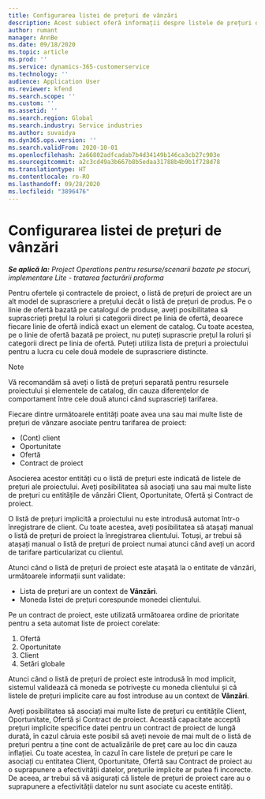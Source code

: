 ```yaml
---
title: Configurarea listei de prețuri de vânzări
description: Acest subiect oferă informații despre listele de prețuri de vânzări pentru prețuri de proiect.
author: rumant
manager: AnnBe
ms.date: 09/18/2020
ms.topic: article
ms.prod: ''
ms.service: dynamics-365-customerservice
ms.technology: ''
audience: Application User
ms.reviewer: kfend
ms.search.scope: ''
ms.custom: ''
ms.assetid: ''
ms.search.region: Global
ms.search.industry: Service industries
ms.author: suvaidya
ms.dyn365.ops.version: ''
ms.search.validFrom: 2020-10-01
ms.openlocfilehash: 2a66802adfcadab7b4d34149b146ca3cb27c903e
ms.sourcegitcommit: a2c3cd49a3b667b8b5edaa31788b4b9b1f728d78
ms.translationtype: HT
ms.contentlocale: ro-RO
ms.lasthandoff: 09/28/2020
ms.locfileid: "3896476"
---
```

# <a name="sales-price-list-setup"></a>Configurarea listei de prețuri de vânzări

_**Se aplică la:** Project Operations pentru resurse/scenarii bazate pe stocuri, implementare Lite - tratarea facturării proforma_

Pentru ofertele și contractele de proiect, o listă de prețuri de proiect are un alt model de suprascriere a prețului decât o listă de prețuri de produs. Pe o linie de ofertă bazată pe catalogul de produse, aveți posibilitatea să suprascrieți prețul la roluri și categorii direct pe linia de ofertă, deoarece fiecare linie de ofertă indică exact un element de catalog. Cu toate acestea, pe o linie de ofertă bazată pe proiect, nu puteți suprascrie prețul la roluri și categorii direct pe linia de ofertă. Puteți utiliza lista de prețuri a proiectului pentru a lucra cu cele două modele de suprascriere distincte.

> [!NOTE]
> Vă recomandăm să aveți o listă de prețuri separată pentru resursele proiectului și elementele de catalog, din cauza diferențelor de comportament între cele două atunci când suprascrieți tarifarea.

Fiecare dintre următoarele entități poate avea una sau mai multe liste de prețuri de vânzare asociate pentru tarifarea de proiect:

- (Cont) client 
- Oportunitate 
- Ofertă 
- Contract de proiect

Asocierea acestor entități cu o listă de prețuri este indicată de listele de prețuri ale proiectului. Aveți posibilitatea să asociați una sau mai multe liste de prețuri cu entitățile de vânzări Client, Oportunitate, Ofertă și Contract de proiect.

O listă de prețuri implicită a proiectului nu este introdusă automat într-o înregistrare de client. Cu toate acestea, aveți posibilitatea să atașați manual o listă de prețuri de proiect la înregistrarea clientului. Totuși, ar trebui să atașați manual o listă de prețuri de proiect numai atunci când aveți un acord de tarifare particularizat cu clientul. 

Atunci când o listă de prețuri de proiect este atașată la o entitate de vânzări, următoarele informații sunt validate:

- Lista de prețuri are un context de **Vânzări**. 
- Moneda listei de prețuri corespunde monedei clientului. 

Pe un contract de proiect, este utilizată următoarea ordine de prioritate pentru a seta automat liste de proiect corelate:

1. Ofertă
2. Oportunitate
3. Client 
4. Setări globale 

Atunci când o listă de prețuri de proiect este introdusă în mod implicit, sistemul validează că moneda se potrivește cu moneda clientului și că listele de prețuri implicite care au fost introduse au un context de **Vânzări**.

Aveți posibilitatea să asociați mai multe liste de prețuri cu entitățile Client, Oportunitate, Ofertă și Contract de proiect. Această capacitate acceptă prețuri implicite specifice datei pentru un contract de proiect de lungă durată, în cazul căruia este posibil să aveți nevoie de mai mult de o listă de prețuri pentru a ține cont de actualizările de preț care au loc din cauza inflației. Cu toate acestea, în cazul în care listele de prețuri pe care le asociați cu entitatea Client, Oportunitate, Ofertă sau Contract de proiect au o suprapunere a efectivității datelor, prețurile implicite ar putea fi incorecte. De aceea, ar trebui să vă asigurați că listele de prețuri de proiect care au o suprapunere a efectivității datelor nu sunt asociate cu aceste entități.
